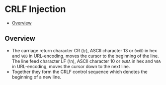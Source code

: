 # CRLF Injection
- [Overview](#overview)


## Overview
- The carriage return character CR (\r), ASCII character 13 or `0x0D` in hex and `%0D` in URL-encoding, moves the cursor to the beginning of the line. The line feed character LF (\n), ASCII character 10 or `0x0A` in hex and `%0A` in URL-encoding, moves the cursor down to the next line.
- Together they form the CRLF control sequence which denotes the beginning of a new line.

